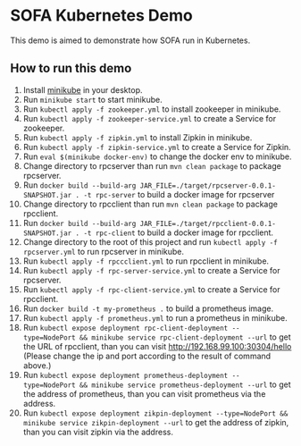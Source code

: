 # SOFA Kubernetes Demo

This demo is aimed to demonstrate how SOFA run in Kubernetes.

## How to run this demo

1. Install [minikube](https://kubernetes.io/docs/setup/minikube/) in your desktop.
2. Run `minikube start` to start minikube.
3. Run `kubectl apply -f zookeeper.yml` to install zookeeper in minikube.
3. Run `kubectl apply -f zookeeper-service.yml` to create a Service for zookeeper.
4. Run `kubectl apply -f zipkin.yml` to install Zipkin in minikube.
5. Run `kubectl apply -f zipkin-service.yml` to create a Service for Zipkin.
6. Run `eval $(minikube docker-env)` to change the docker env to minikube.
7. Change directory to rpcserver than run `mvn clean package` to package rpcserver.
8. Run `docker build --build-arg JAR_FILE=./target/rpcserver-0.0.1-SNAPSHOT.jar . -t rpc-server` to build a docker image for rpcserver
9. Change directory to rpcclient than run `mvn clean package` to package rpcclient.
10. Run `docker build --build-arg JAR_FILE=./target/rpcclient-0.0.1-SNAPSHOT.jar . -t rpc-client` to build a docker image for rpcclient.
11. Change directory to the root of this project and run `kubectl apply -f rpcserver.yml` to run rpcserver in minikube.
12. Run `kubectl apply -f rpccclient.yml` to run rpcclient in minikube.
13. Run `kubectl apply -f rpc-server-service.yml` to create a Service for rpcserver.
14. Run `kubectl apply -f rpc-client-service.yml` to create a Service for rpcclient.
15. Run `docker build -t my-prometheus .` to build a prometheus image.
16. Run `kubectl apply -f prometheus.yml` to run a prometheus in minikube.
17. Run `kubectl expose deployment rpc-client-deployment --type=NodePort && minikube service rpc-client-deployment --url` to get the URL of rpcclient, than you can visit http://192.168.99.100:30304/hello (Please change the ip and port according to the result of command above.)
18. Run `kubectl expose deployment prometheus-deployment --type=NodePort && minikube service prometheus-deployment --url` to get the address of prometheus, than you can visit prometheus via the address.
19. Run `kubectl expose deployment zikpin-deployment --type=NodePort && minikube service zikpin-deployment --url` to get the address of zipkin, than you can visit zipkin via the address.
